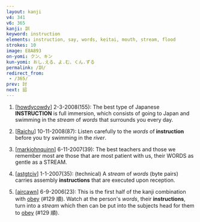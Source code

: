 ```yaml
---
layout: kanji
v4: 341
v6: 365
kanji: 訓
keyword: instruction
elements: instruction, say, words, keitai, mouth, stream, flood
strokes: 10
image: E8A893
on-yomi: クン、キン
kun-yomi: おし.える、よ.む、くん.ずる
permalink: /訓/
redirect_from:
 - /365/
prev: 討
next: 詔
---
```


1) [<a href="http://kanji.koohii.com/profile/howdycowdy">howdycowdy</a>] 2-3-2008(155): The best type of Japanese<strong> INSTRUCTION</strong> is full immersion, which consists of going to Japan and swimming in the <em>stream</em> of <em>words</em> that surrounds you every day.

2) [<a href="http://kanji.koohii.com/profile/Raichu">Raichu</a>] 10-11-2008(87): Listen carefully to the <em>words</em> of<strong> instruction</strong> before you try swimming in the <em>river</em>.

3) [<a href="http://kanji.koohii.com/profile/markjohnquinn">markjohnquinn</a>] 6-11-2007(39): The best teachers and those we remember most are those that are most patient with us, their WORDS as gentle as a STREAM.

4) [<a href="http://kanji.koohii.com/profile/astgtciv">astgtciv</a>] 1-1-2007(35): (technical) A <em>stream</em> of <em>words</em> (byte pairs) carries assembly <strong>instructions</strong> that are executed upon reception.

5) [<a href="http://kanji.koohii.com/profile/aircawn">aircawn</a>] 6-9-2006(23): This is the first half of the kanji combination with <a href="../v4/129.html">obey</a> (#129 順). Watch at the person&#039;s <em>words</em>, their <strong>instructions</strong>, turn into a <em>stream</em> which then can be put into the subjects head for them to <a href="../v4/129.html">obey</a> (#129 順).


